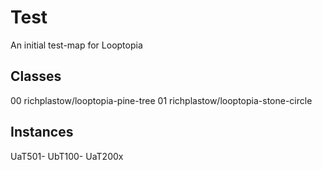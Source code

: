 Test
====

An initial test-map for Looptopia

Classes
-------

00 richplastow/looptopia-pine-tree
01 richplastow/looptopia-stone-circle

Instances
---------

UaT501-
UbT100-
UaT200x

